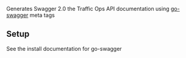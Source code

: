
Generates Swagger 2.0 the Traffic Ops API documentation using [go-swagger](https://github.com/go-swagger/go-swagger) meta tags


## Setup

See the install documentation for go-swagger

